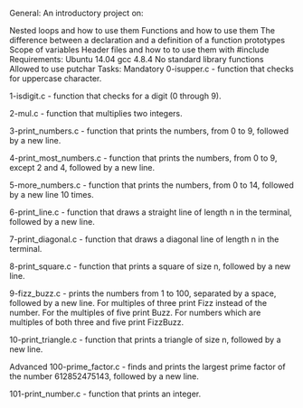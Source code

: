 General:
An introductory project on:

Nested loops and how to use them
Functions and how to use them
The difference between a declaration and a definition of a function prototypes
Scope of variables
Header files and how to to use them with #include
Requirements:
Ubuntu 14.04
gcc 4.8.4
No standard library functions
Allowed to use putchar
Tasks:
Mandatory
0-isupper.c - function that checks for uppercase character.

1-isdigit.c - function that checks for a digit (0 through 9).

2-mul.c - function that multiplies two integers.

3-print_numbers.c - function that prints the numbers, from 0 to 9, followed by a new line.

4-print_most_numbers.c - function that prints the numbers, from 0 to 9, except 2 and 4, followed by a new line.

5-more_numbers.c - function that prints the numbers, from 0 to 14, followed by a new line 10 times.

6-print_line.c - function that draws a straight line of length n in the terminal, followed by a new line.

7-print_diagonal.c - function that draws a diagonal line of length n in the terminal.

8-print_square.c - function that prints a square of size n, followed by a new line.

9-fizz_buzz.c - prints the numbers from 1 to 100, separated by a space, followed by a new line. For multiples of three print Fizz instead of the number. For the multiples of five print Buzz. For numbers which are multiples of both three and five print FizzBuzz.

10-print_triangle.c - function that prints a triangle of size n, followed by a new line.

Advanced
100-prime_factor.c - finds and prints the largest prime factor of the number 612852475143, followed by a new line.

101-print_number.c - function that prints an integer.

